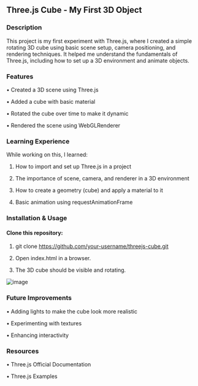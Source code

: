 ## Three.js Cube - My First 3D Object

### Description

This project is my first experiment with Three.js, where I created a simple rotating 3D cube using basic scene setup, camera positioning, and rendering techniques. It helped me understand the fundamentals of Three.js, including how to set up a 3D environment and animate objects.

### Features

• Created a 3D scene using Three.js

• Added a cube with basic material

• Rotated the cube over time to make it dynamic

• Rendered the scene using WebGLRenderer

### Learning Experience

While working on this, I learned:

1. How to import and set up Three.js in a project

2. The importance of scene, camera, and renderer in a 3D environment

3. How to create a geometry (cube) and apply a material to it

4. Basic animation using requestAnimationFrame

### Installation & Usage

#### Clone this repository:

1. git clone https://github.com/your-username/threejs-cube.git

2. Open index.html in a browser.

3. The 3D cube should be visible and rotating.

![image](https://github.com/user-attachments/assets/a9be222e-a23b-4f73-81c9-5734712914bb)


### Future Improvements

• Adding lights to make the cube look more realistic

• Experimenting with textures

• Enhancing interactivity

### Resources

• Three.js Official Documentation

• Three.js Examples
